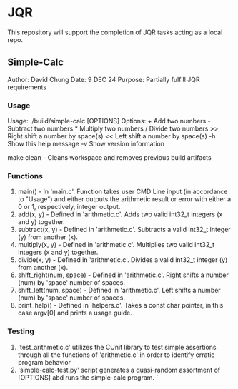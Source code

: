 # JQR
This repository will support the completion of JQR tasks acting as a local repo.

## Simple-Calc

Author: David Chung
Date: 9 DEC 24
Purpose: Partially fulfill JQR requirements

### Usage 

Usage: 
./build/simple-calc [OPTIONS]
Options:
  <num1> + <num2>     Add two numbers
  <num1> - <num2>     Subtract two numbers
  <num1> * <num2>     Multiply two numbers
  <num1> / <num2>     Divide two numbers
  <num> >> <space>    Right shift a number by space(s)
  <num> << <space>    Left shift a number by space(s)
  -h                  Show this help message
  -v                  Show version information

make clean - Cleans workspace and removes previous build artifacts

### Functions
1. main() - In 'main.c'. Function takes user CMD Line input (in accordance to "Usage") and either outputs the arithmetic result or error with either a 0 or 1, respectively, integer output.
2. add(x, y) - Defined in 'arithmetic.c'. Adds two valid int32_t integers (x and y) together.
3. subtract(x, y) - Defined in 'arithmetic.c'. Subtracts a valid int32_t integer (y) from another (x).  
4. multiply(x, y) - Defined in 'arithmetic.c'. Multiplies two valid int32_t integers (x and y) together.
5. divide(x, y) - Defined in 'arithmetic.c'. Divides a valid int32_t integer (y) from another (x).
6. shift_right(num, space) - Defined in 'arithmetic.c'. Right shifts a number (num) by 'space' number of spaces.
7. shift_left(num, space) -  Defined in 'arithmetic.c'. Left shifts a number (num) by 'space' number of spaces.
8. print_help() - Defined in 'helpers.c'. Takes a const char pointer, in this case argv[0] and prints a usage guide.

### Testing
1. 'test_arithmetic.c' utilizes the CUnit library to test simple assertions through all the functions of 'arithmetic.c' in order to identify erratic program behavior
2. 'simple-calc-test.py' script generates a quasi-random assortment of [OPTIONS] abd runs the simple-calc program. `     